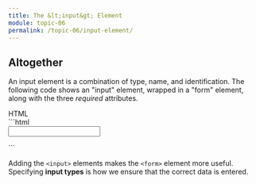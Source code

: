 ```yaml
---
title: The &lt;input&gt; Element
module: topic-06
permalink: /topic-06/input-element/
---
```


<div class="divider-heading"></div>

## Altogether

An input element is a combination of type, name, and identification. The following code shows an "input" element, wrapped in a "form" element, along with the three _required_ attributes.


<div class="code-heading">
  <span class="html">HTML</span>
</div>
```html
<form action="http://www.example.com/login.php" method="post" id="sign-in" class="basic-forms">
    <input type="text" name="username" id="username_input" />
</form>
```


Adding the `<input>` elements makes the `<form>` element more useful. Specifying **input types** is how we ensure that the correct data is entered.
